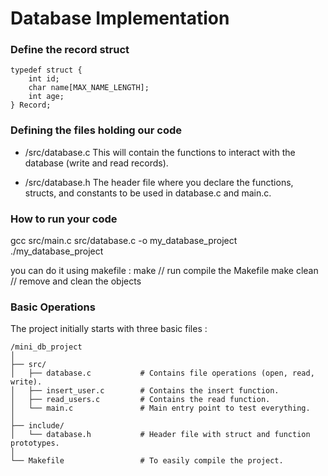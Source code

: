 # Database Implementation 




### Define the record struct 
```
typedef struct {
    int id;
    char name[MAX_NAME_LENGTH];
    int age;
} Record;
```

### Defining the files holding our code 
* /src/database.c
This will contain the functions to interact with the database (write and read records).

* /src/database.h
The header file where you declare the functions, structs, and constants to be used in database.c and main.c.


### How to run your code 
gcc src/main.c src/database.c -o my_database_project
./my_database_project

you can do it using makefile : 
make // run compile the Makefile
make clean // remove and clean the objects





### Basic Operations

The project initially starts with three basic files : 

```
/mini_db_project
│
├── src/
│   ├── database.c           # Contains file operations (open, read, write).
│   ├── insert_user.c        # Contains the insert function.
│   ├── read_users.c         # Contains the read function.
│   └── main.c               # Main entry point to test everything.
│
├── include/
│   └── database.h           # Header file with struct and function prototypes.
│
└── Makefile                 # To easily compile the project.

```

